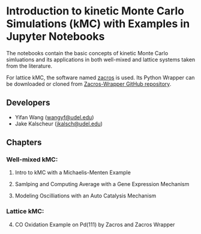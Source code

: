 # Introduction to kinetic Monte Carlo Simulations (kMC) with Examples in Jupyter Notebooks
The notebooks contain the basic concepts of kinetic Monte Carlo simluations and its applications in both well-mixed and lattice systems taken from the literature.

For lattice kMC, the software named [zacros](http://zacros.org/) is used. Its Python Wrapper can be downloaded or cloned from [Zacros-Wrapper GitHub repository](https://github.com/VlachosGroup/Zacros-Wrapper).

## Developers
- Yifan Wang (wangyf@udel.edu)
- Jake Kalscheur (jkalsch@udel.edu)

## Chapters

### Well-mixed kMC:

1. Intro to kMC with a Michaelis-Menten Example

2. Samlping and Computing Average with a Gene Expression Mechanism

3. Modeling Oscilliations with an Auto Catalysis Mechanism

### Lattice kMC:

4. CO Oxidation Example on Pd(111) by Zacros and Zacros Wrapper
